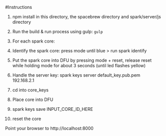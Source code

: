 #Instructions

1. npm install in this directory, the spacebrew directory and spark/server/js directory
2. Run the build & run process using gulp: `gulp`
3. For each spark core:

1. Identify the spark core: press mode until blue > run spark identify
2. Put the spark core into DFU by pressing mode + reset, release reset while holding mode for about 3 seconds (until led flashes yellow)
3. Handle the server key: spark keys server default_key.pub.pem 192.168.2.1
4. cd into core_keys
5. Place core into DFU
6. spark keys save INPUT_CORE_ID_HERE
7. reset the core


Point your browser to http://localhost:8000

